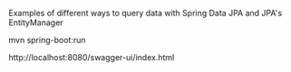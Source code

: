 Examples of different ways to query data with Spring Data JPA and JPA's EntityManager

mvn spring-boot:run

http://localhost:8080/swagger-ui/index.html
